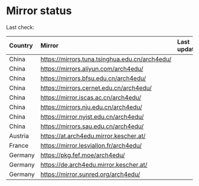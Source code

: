<script src="./time.js"></script>
# Mirror status
Last check: <script type="text/javascript">localize(1708118083.5105264);</script>

|Country|Mirror|Last update|
|:------|:-----|:----------|
|China|https://mirrors.tuna.tsinghua.edu.cn/arch4edu/|<script type="text/javascript">localize(1708065138);</script>|
|China|https://mirrors.aliyun.com/arch4edu/|<script type="text/javascript">localize(1708065138);</script>|
|China|https://mirrors.bfsu.edu.cn/arch4edu/|<script type="text/javascript">localize(1708065138);</script>|
|China|https://mirrors.cernet.edu.cn/arch4edu/|<script type="text/javascript">localize(1708108112);</script>|
|China|https://mirror.iscas.ac.cn/arch4edu/|<script type="text/javascript">localize(1708065138);</script>|
|China|https://mirrors.nju.edu.cn/arch4edu/|<script type="text/javascript">localize(1708021828);</script>|
|China|https://mirror.nyist.edu.cn/arch4edu/|<script type="text/javascript">localize(1708108112);</script>|
|China|https://mirrors.sau.edu.cn/arch4edu/|<script type="text/javascript">localize(1708065138);</script>|
|Austria|https://at.arch4edu.mirror.kescher.at/|<script type="text/javascript">localize(1708108112);</script>|
|France|https://mirror.lesviallon.fr/arch4edu/|<script type="text/javascript">localize(1708065138);</script>|
|Germany|https://pkg.fef.moe/arch4edu/|<script type="text/javascript">localize(1708108112);</script>|
|Germany|https://de.arch4edu.mirror.kescher.at/|<script type="text/javascript">localize(1708108112);</script>|
|Germany|https://mirror.sunred.org/arch4edu/|<script type="text/javascript">localize(1708108112);</script>|

<script src="./tablefilter/tablefilter.js"></script>
<script src="./table.js"></script>